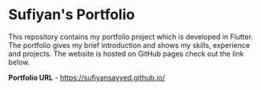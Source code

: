 # Sufiyan's Portfolio

This repository contains my portfolio project which is developed in Flutter. The portfolio gives my brief introduction and shows my skills, experience and projects. The website is hosted on GitHub pages check out the link below.  

**Portfolio URL** - https://sufiyansayyed.github.io/
